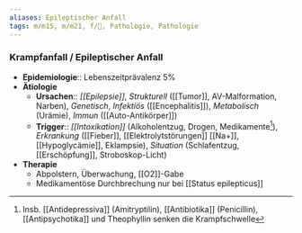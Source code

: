 ```yaml
---
aliases: Epileptischer Anfall
tags: m/m15, m/m21, f/🧠, Pathologie, Pathologie
---
```

### Krampfanfall / Epileptischer Anfall
- **Epidemiologie**:: Lebenszeitprävalenz 5%
- **Ätiologie**
	- **Ursachen**:: *[[Epilepsie]]*, *Strukturell* ([[Tumor]], AV-Malformation, Narben), *Genetisch*, *Infektiös* ([[Encephalitis]]), *Metabolisch* (Urämie), *Immun* ([[Auto-Antikörper]])
	- **Trigger**:: *[[Intoxikation]]* (Alkoholentzug, Drogen, Medikamente[^1]), *Erkrankung* ([[Fieber]], [[Elektrolytstörungen]] [[Na+]], [[Hypoglycämie]], Eklampsie), *Situation* (Schlafentzug, [[Erschöpfung]], Stroboskop-Licht)
- **Therapie**
	- Abpolstern, Überwachung, [[O2]]-Gabe
	- Medikamentöse Durchbrechung nur bei [[Status epilepticus]]

[^1]: Insb. [[Antidepressiva]] (Amitryptilin), [[Antibiotika]] (Penicillin), [[Antipsychotika]] und Theophyllin senken die Krampfschwelle